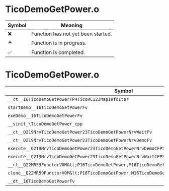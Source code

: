 # TicoDemoGetPower.o
| Symbol | Meaning 
| ------------- | ------------- 
| :x: | Function has not yet been started. 
| :eight_pointed_black_star: | Function is in progress. 
| :white_check_mark: | Function is completed. 


# TicoDemoGetPower.o
| Symbol | Decompiled? |
| ------------- | ------------- |
| `__ct__16TicoDemoGetPowerFP4TicoRC12JMapInfoIter` | :x: |
| `startDemo__16TicoDemoGetPowerFv` | :x: |
| `exeDemo__16TicoDemoGetPowerFv` | :x: |
| `__sinit_\TicoDemoGetPower_cpp` | :x: |
| `__ct__Q219NrvTicoDemoGetPower23TicoDemoGetPowerNrvWaitFv` | :x: |
| `__ct__Q219NrvTicoDemoGetPower23TicoDemoGetPowerNrvDemoFv` | :x: |
| `execute__Q219NrvTicoDemoGetPower23TicoDemoGetPowerNrvDemoCFP5Spine` | :x: |
| `execute__Q219NrvTicoDemoGetPower23TicoDemoGetPowerNrvWaitCFP5Spine` | :x: |
| `__cl__Q22MR59FunctorV0M&lt;P16TicoDemoGetPower,M16TicoDemoGetPowerFPCvPv_v&gt;CFv` | :x: |
| `clone__Q22MR59FunctorV0M&lt;P16TicoDemoGetPower,M16TicoDemoGetPowerFPCvPv_v&gt;CFP7JKRHeap` | :x: |
| `__dt__16TicoDemoGetPowerFv` | :x: |
